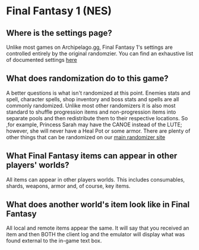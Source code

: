 # Final Fantasy 1 (NES)

## Where is the settings page?
Unlike most games on Archipelago.gg, Final Fantasy 1's settings are controlled entirely by the original randomzier.
You can find an exhaustive list of documented settings [here](https://finalfantasyrandomizer.com/)

## What does randomization do to this game?
A better questions is what isn't randomized at this point. Enemies stats and spell, character spells, shop inventory
and boss stats and spells are all commonly randomized. Unlike most other randomizers it is also most standard to shuffle
progression items and non-progression items into separate pools and then redistribute them to their respective 
locations. So ,for example, Princess Sarah may have the CANOE instead of the LUTE; however, she will never have a Heal 
Pot or some armor. There are plenty of other things that can be randomized on our 
[main randomizer site](https://finalfantasyrandomizer.com/)

## What Final Fantasy items can appear in other players' worlds?
All items can appear in other players worlds. This includes consumables, shards, weapons, armor and, of course,
key items.

## What does another world's item look like in Final Fantasy
All local and remote items appear the same. It will say that you received an item and then BOTH the client log and
the emulator will display what was found external to the in-game text box.
